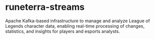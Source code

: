 # runeterra-streams
Apache Kafka-based infrastructure to manage and analyze League of Legends character data, enabling real-time processing of changes, statistics, and insights for players and esports analysts.
